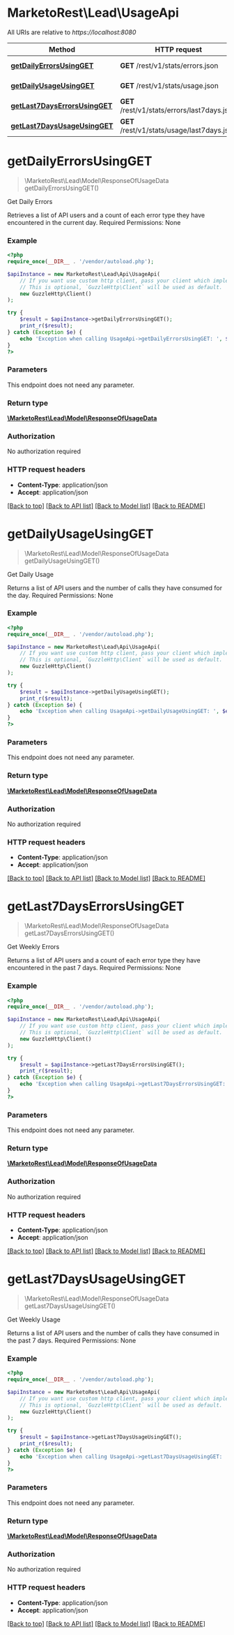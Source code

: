 # MarketoRest\Lead\UsageApi

All URIs are relative to *https://localhost:8080*

Method | HTTP request | Description
------------- | ------------- | -------------
[**getDailyErrorsUsingGET**](UsageApi.md#getDailyErrorsUsingGET) | **GET** /rest/v1/stats/errors.json | Get Daily Errors
[**getDailyUsageUsingGET**](UsageApi.md#getDailyUsageUsingGET) | **GET** /rest/v1/stats/usage.json | Get Daily Usage
[**getLast7DaysErrorsUsingGET**](UsageApi.md#getLast7DaysErrorsUsingGET) | **GET** /rest/v1/stats/errors/last7days.json | Get Weekly Errors
[**getLast7DaysUsageUsingGET**](UsageApi.md#getLast7DaysUsageUsingGET) | **GET** /rest/v1/stats/usage/last7days.json | Get Weekly Usage


# **getDailyErrorsUsingGET**
> \MarketoRest\Lead\Model\ResponseOfUsageData getDailyErrorsUsingGET()

Get Daily Errors

Retrieves a list of API users and a count of each error type they have encountered in the current day.  Required Permissions: None

### Example
```php
<?php
require_once(__DIR__ . '/vendor/autoload.php');

$apiInstance = new MarketoRest\Lead\Api\UsageApi(
    // If you want use custom http client, pass your client which implements `GuzzleHttp\ClientInterface`.
    // This is optional, `GuzzleHttp\Client` will be used as default.
    new GuzzleHttp\Client()
);

try {
    $result = $apiInstance->getDailyErrorsUsingGET();
    print_r($result);
} catch (Exception $e) {
    echo 'Exception when calling UsageApi->getDailyErrorsUsingGET: ', $e->getMessage(), PHP_EOL;
}
?>
```

### Parameters
This endpoint does not need any parameter.

### Return type

[**\MarketoRest\Lead\Model\ResponseOfUsageData**](../Model/ResponseOfUsageData.md)

### Authorization

No authorization required

### HTTP request headers

 - **Content-Type**: application/json
 - **Accept**: application/json

[[Back to top]](#) [[Back to API list]](../../README.md#documentation-for-api-endpoints) [[Back to Model list]](../../README.md#documentation-for-models) [[Back to README]](../../README.md)

# **getDailyUsageUsingGET**
> \MarketoRest\Lead\Model\ResponseOfUsageData getDailyUsageUsingGET()

Get Daily Usage

Returns a list of API users and the number of calls they have consumed for the day.  Required Permissions: None

### Example
```php
<?php
require_once(__DIR__ . '/vendor/autoload.php');

$apiInstance = new MarketoRest\Lead\Api\UsageApi(
    // If you want use custom http client, pass your client which implements `GuzzleHttp\ClientInterface`.
    // This is optional, `GuzzleHttp\Client` will be used as default.
    new GuzzleHttp\Client()
);

try {
    $result = $apiInstance->getDailyUsageUsingGET();
    print_r($result);
} catch (Exception $e) {
    echo 'Exception when calling UsageApi->getDailyUsageUsingGET: ', $e->getMessage(), PHP_EOL;
}
?>
```

### Parameters
This endpoint does not need any parameter.

### Return type

[**\MarketoRest\Lead\Model\ResponseOfUsageData**](../Model/ResponseOfUsageData.md)

### Authorization

No authorization required

### HTTP request headers

 - **Content-Type**: application/json
 - **Accept**: application/json

[[Back to top]](#) [[Back to API list]](../../README.md#documentation-for-api-endpoints) [[Back to Model list]](../../README.md#documentation-for-models) [[Back to README]](../../README.md)

# **getLast7DaysErrorsUsingGET**
> \MarketoRest\Lead\Model\ResponseOfUsageData getLast7DaysErrorsUsingGET()

Get Weekly Errors

Returns a list of API users and a count of each error type they have encountered in the past 7 days.  Required Permissions: None

### Example
```php
<?php
require_once(__DIR__ . '/vendor/autoload.php');

$apiInstance = new MarketoRest\Lead\Api\UsageApi(
    // If you want use custom http client, pass your client which implements `GuzzleHttp\ClientInterface`.
    // This is optional, `GuzzleHttp\Client` will be used as default.
    new GuzzleHttp\Client()
);

try {
    $result = $apiInstance->getLast7DaysErrorsUsingGET();
    print_r($result);
} catch (Exception $e) {
    echo 'Exception when calling UsageApi->getLast7DaysErrorsUsingGET: ', $e->getMessage(), PHP_EOL;
}
?>
```

### Parameters
This endpoint does not need any parameter.

### Return type

[**\MarketoRest\Lead\Model\ResponseOfUsageData**](../Model/ResponseOfUsageData.md)

### Authorization

No authorization required

### HTTP request headers

 - **Content-Type**: application/json
 - **Accept**: application/json

[[Back to top]](#) [[Back to API list]](../../README.md#documentation-for-api-endpoints) [[Back to Model list]](../../README.md#documentation-for-models) [[Back to README]](../../README.md)

# **getLast7DaysUsageUsingGET**
> \MarketoRest\Lead\Model\ResponseOfUsageData getLast7DaysUsageUsingGET()

Get Weekly Usage

Returns a list of API users and the number of calls they have consumed in the past 7 days.  Required Permissions: None

### Example
```php
<?php
require_once(__DIR__ . '/vendor/autoload.php');

$apiInstance = new MarketoRest\Lead\Api\UsageApi(
    // If you want use custom http client, pass your client which implements `GuzzleHttp\ClientInterface`.
    // This is optional, `GuzzleHttp\Client` will be used as default.
    new GuzzleHttp\Client()
);

try {
    $result = $apiInstance->getLast7DaysUsageUsingGET();
    print_r($result);
} catch (Exception $e) {
    echo 'Exception when calling UsageApi->getLast7DaysUsageUsingGET: ', $e->getMessage(), PHP_EOL;
}
?>
```

### Parameters
This endpoint does not need any parameter.

### Return type

[**\MarketoRest\Lead\Model\ResponseOfUsageData**](../Model/ResponseOfUsageData.md)

### Authorization

No authorization required

### HTTP request headers

 - **Content-Type**: application/json
 - **Accept**: application/json

[[Back to top]](#) [[Back to API list]](../../README.md#documentation-for-api-endpoints) [[Back to Model list]](../../README.md#documentation-for-models) [[Back to README]](../../README.md)

